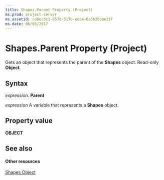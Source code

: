 ```yaml
---
title: Shapes.Parent Property (Project)
ms.prod: project-server
ms.assetid: ca0ec6c1-657d-517b-eebe-6a5b20bbe21f
ms.date: 06/08/2017
---
```



# Shapes.Parent Property (Project)
Gets an object that represents the parent of the  **Shapes** object. Read-only **Object**.

## Syntax

 _expression_. **Parent**

 _expression_ A variable that represents a **Shapes** object.


## Property value

 **OBJECT**


## See also


#### Other resources


[Shapes Object](shapes-object-project.md)
